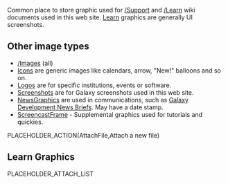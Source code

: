 Common place to store graphic used for [/Support](/Support) and [/Learn](/Learn) wiki documents used in this web site. [Learn](/src/Images/Learn/index.md) graphics are generally UI screenshots.

## Other image types
* [/Images](/src/Images/index.md) (all)
* [Icons](/src/Images/Icons/index.md) are generic images like calendars, arrow, "New!" balloons and so on. 
* [Logos](/src/Images/Logos/index.md) are for specific institutions, events or software.
* [Screenshots](/src/Images/Screenshots/index.md) are for Galaxy screenshots used in this web site.
* [NewsGraphics](/Images/NewsGraphics) are used in communications, such as [Galaxy Development News Briefs](/src/DevNewsBriefs/index.md). May have a date stamp.
* [ScreencastFrame](/src/Images/ScreencastFrame/index.md) - Supplemental graphics used for tutorials and quickies.

PLACEHOLDER_ACTION(AttachFile,Attach a new file)

## Learn Graphics

PLACEHOLDER_ATTACH_LIST
